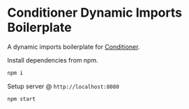 # Conditioner Dynamic Imports Boilerplate

A dynamic imports boilerplate for [Conditioner](https://pqina.nl/conditioner).

Install dependencies from npm.

```bash
npm i
```

Setup server @ `http://localhost:8080`

```bash
npm start
```